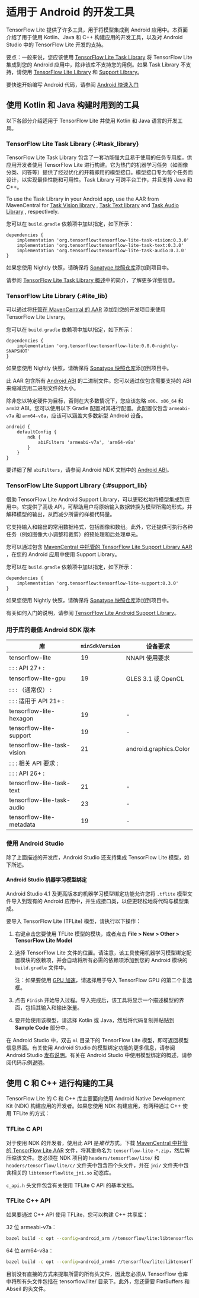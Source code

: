 # 适用于 Android 的开发工具

TensorFlow Lite 提供了许多工具，用于将模型集成到 Android 应用中。本页面介绍了用于使用 Kotlin、Java 和 C++ 构建应用的开发工具，以及对 Android Studio 中的 TensorFlow Lite 开发的支持。

要点：一般来说，您应该使用 [TensorFlow Lite Task Library](#task_library) 将 TensorFlow Lite 集成到您的 Android 应用中，除非该库不支持您的用例。如果 Task Library 不支持，请使用 [TensorFlow Lite Library](#lite_lib) 和 [Support Library](#support_lib)。

要快速开始编写 Android 代码，请参阅 [Android 快速入门](../android/quickstart)

## 使用 Kotlin 和 Java 构建时用到的工具

以下各部分介绍适用于 TensorFlow Lite 并使用 Kotlin 和 Java 语言的开发工具。

### TensorFlow Lite Task Library {:#task_library}

TensorFlow Lite Task Library 包含了一套功能强大且易于使用的任务专用库，供应用开发者使用 TensorFlow Lite 进行构建。它为热门的机器学习任务（如图像分类、问答等）提供了经过优化的开箱即用的模型接口。模型接口专为每个任务而设计，以实现最佳性能和可用性。Task Library 可跨平台工作，并且支持 Java 和 C++。

To use the Task Library in your Android app, use the AAR from MavenCentral for [Task Vision library](https://search.maven.org/artifact/org.tensorflow/tensorflow-lite-task-vision) , [Task Text library](https://search.maven.org/artifact/org.tensorflow/tensorflow-lite-task-text) and [Task Audio Library](https://search.maven.org/artifact/org.tensorflow/tensorflow-lite-task-audio) , respectively.

您可以在 `build.gradle` 依赖项中加以指定，如下所示：

```build
dependencies {
    implementation 'org.tensorflow:tensorflow-lite-task-vision:0.3.0'
    implementation 'org.tensorflow:tensorflow-lite-task-text:0.3.0'
    implementation 'org.tensorflow:tensorflow-lite-task-audio:0.3.0'
}
```

如果您使用 Nightly 快照，请确保将 [Sonatype 快照仓库](./lite_build#use_nightly_snapshots)添加到项目中。

请参阅 [TensorFlow Lite Task Library 概述](../inference_with_metadata/task_library/overview.md)中的简介，了解更多详细信息。

### TensorFlow Lite Library {:#lite_lib}

可以通过将[托管在 MavenCentral 的 AAR](https://search.maven.org/artifact/org.tensorflow/tensorflow-lite) 添加到您的开发项目来使用 TensorFlow Lite Livrary。

您可以在 `build.gradle` 依赖项中加以指定，如下所示：

```build
dependencies {
    implementation 'org.tensorflow:tensorflow-lite:0.0.0-nightly-SNAPSHOT'
}
```

如果您使用 Nightly 快照，请确保将 [Sonatype 快照仓库](./lite_build#use_nightly_snapshots)添加到项目中。

此 AAR 包含所有 [Android ABI](https://developer.android.com/ndk/guides/abis) 的二进制文件。您可以通过仅包含需要支持的 ABI 来缩减应用二进制文件的大小。

除非您以特定硬件为目标，否则在大多数情况下，您应该忽略 `x86`、`x86_64` 和 `arm32` ABI。您可以使用以下 Gradle 配置对其进行配置。此配置仅包含 `armeabi-v7a` 和 `arm64-v8a`，应该可以涵盖大多数新型 Android 设备。

```build
android {
    defaultConfig {
        ndk {
            abiFilters 'armeabi-v7a', 'arm64-v8a'
        }
    }
}
```

要详细了解 `abiFilters`，请参阅 Android NDK 文档中的 [Android ABI](https://developer.android.com/ndk/guides/abis)。

### TensorFlow Lite Support Library {:#support_lib}

借助 TensorFlow Lite Android Support Library，可以更轻松地将模型集成到应用中。它提供了高级 API，可帮助用户将原始输入数据转换为模型所需的形式，并解释模型的输出，从而减少所需的样板代码量。

它支持输入和输出的常用数据格式，包括图像和数组。此外，它还提供可执行各种任务（例如图像大小调整和裁剪）的预处理和后处理单元。

您可以通过包含 [MavenCentral 中托管的 TensorFlow Lite Support Library AAR](https://search.maven.org/artifact/org.tensorflow/tensorflow-lite-support) ，在您的 Android 应用中使用 Support Library。

您可以在 `build.gradle` 依赖项中加以指定，如下所示：

```build
dependencies {
    implementation 'org.tensorflow:tensorflow-lite-support:0.3.0'
}
```

如果您使用 Nightly 快照，请确保将 [Sonatype 快照仓库](./lite_build#use_nightly_snapshots)添加到项目中。

有关如何入门的说明，请参阅 [TensorFlow Lite Android Support Library](../inference_with_metadata/lite_support.md)。

### 用于库的最低 Android SDK 版本

库 | `minSdkVersion` | 设备要求
--- | --- | ---
tensorflow-lite | 19 | NNAPI 使用要求
:                             :                 : API 27+                : |  |
tensorflow-lite-gpu | 19 | GLES 3.1 或 OpenCL
:                             :                 : （通常仅）        : |  |
:                             :                 : 适用于 API 21+ : |  |
tensorflow-lite-hexagon | 19 | -
tensorflow-lite-support | 19 | -
tensorflow-lite-task-vision | 21 | android.graphics.Color
:                             :                 : 相关 API 要求   : |  |
:                             :                 : API 26+                : |  |
tensorflow-lite-task-text | 21 | -
tensorflow-lite-task-audio | 23 | -
tensorflow-lite-metadata | 19 | -

### 使用 Android Studio

除了上面描述的开发库，Android Studio 还支持集成 TensorFlow Lite 模型，如下所述。

#### Android Studio 机器学习模型绑定

Android Studio 4.1 及更高版本的机器学习模型绑定功能允许您将 `.tflite` 模型文件导入到现有的 Android 应用中，并生成接口类，以便更轻松地将代码与模型集成。

要导入 TensorFlow Lite (TFLite) 模型，请执行以下操作：

1. 右键点击您要使用 TFLite 模型的模块，或者点击 **File &gt; New &gt; Other &gt; TensorFlow Lite Model**

2. 选择 TensorFlow Lite 文件的位置。请注意，该工具使用机器学习模型绑定配置模块的依赖项，并会自动将所有必需的依赖项添加到您的 Android 模块的 `build.gradle` 文件中。

    注：如果要使用 [GPU 加速](../performance/gpu)，请选择用于导入 TensorFlow GPU 的第二个复选框。

3. 点击 `Finish` 开始导入过程。导入完成后，该工具将显示一个描述模型的界面，包括其输入和输出张量。

4. 要开始使用该模型，请选择 Kotlin 或 Java，然后将代码复制并粘贴到 **Sample Code** 部分中。

在 Android Studio 中，双击 `ml` 目录下的 TensorFlow Lite 模型，即可返回模型信息界面。有关使用 Android Studio 的模型绑定功能的更多信息，请参阅 Android Studio [发布说明](https://developer.android.com/studio/releases#4.1-tensor-flow-lite-models)。有关在 Android Studio 中使用模型绑定的概述，请参阅代码示例[说明](https://github.com/tensorflow/examples/blob/master/lite/examples/image_classification/android/README.md)。

## 使用 C 和 C++ 进行构建的工具

TensorFlow Lite 的 C 和 C++ 库主要面向使用 Android Native Development Kit (NDK) 构建应用的开发者。如果您使用 NDK 构建应用，有两种通过 C++ 使用 TFLite 的方式：

### TFLite C API

对于使用 NDK 的开发者，使用此 API 是*推荐*方式。下载 [MavenCentral 中托管的 TensorFlow Lite AAR](https://search.maven.org/artifact/org.tensorflow/tensorflow/tensorflow-lite) 文件，将其重命名为 `tensorflow-lite-*.zip`，然后解压缩该文件。您必须在 NDK 项目的 `headers/tensorflow/lite/` 和 `headers/tensorflow/lite/c/` 文件夹中包含四个头文件，并在 `jni/` 文件夹中包含相关的 `libtensorflowlite_jni.so` 动态库。

`c_api.h` 头文件包含有关使用 TFLite C API 的基本文档。

### TFLite C++ API

如果要通过 C++ API 使用 TFLite，您可以构建 C++ 共享库：

32 位 armeabi-v7a：

```sh
bazel build -c opt --config=android_arm //tensorflow/lite:libtensorflowlite.so
```

64 位 arm64-v8a：

```sh
bazel build -c opt --config=android_arm64 //tensorflow/lite:libtensorflowlite.so
```

目前没有直接的方式来提取所需的所有头文件，因此您必须从 TensorFlow 仓库中将所有头文件包括在 tensorflow/lite/ 目录下。此外，您还需要 FlatBuffers 和 Abseil 的头文件。
